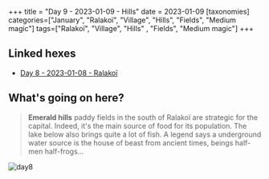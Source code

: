 +++
title = "Day 9 - 2023-01-09 - Hills"
date = 2023-01-09
[taxonomies]
categories=["January", "Ralakoï", "Village", "Hills", "Fields", "Medium magic"]
tags=["Ralakoï", "Village", "Hills" , "Fields", "Medium magic"]
+++

## Linked hexes
- [Day 8 - 2023-01-08 - Ralakoï](../day-8)


## What's going on here?
> **Emerald hills** paddy fields in the south of Ralakoï are strategic for the capital. Indeed, it's the main source of food for its population.
> The lake below also brings quite a lot of fish. A legend says a underground water source is the house of beast from ancient times, beings half-men half-frogs...


![day8](../day8.jpeg)


